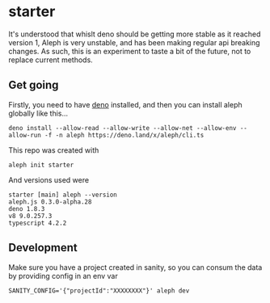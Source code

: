# starter

It's understood that whislt deno should be getting more stable as it reached version 1, Aleph is very unstable, and has been making regular api breaking changes. As such, this is an experiment to taste a bit of the future, not to replace current methods.

## Get going

Firstly, you need to have [deno](https://deno.land/) installed, and then you can install aleph globally like this...

    deno install --allow-read --allow-write --allow-net --allow-env --allow-run -f -n aleph https://deno.land/x/aleph/cli.ts
    
This repo was created with

    aleph init starter
    
And versions used were

    starter [main] aleph --version                                                                                                         
    aleph.js 0.3.0-alpha.28
    deno 1.8.3
    v8 9.0.257.3
    typescript 4.2.2

## Development

Make sure you have a project created in sanity, so you can consum the data by providing config in an env var

    SANITY_CONFIG='{"projectId":"XXXXXXXX"}' aleph dev
